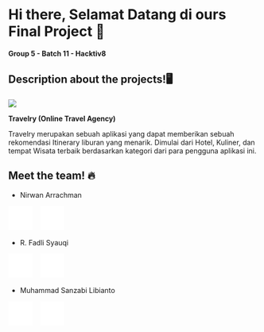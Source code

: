 # Hi there, Selamat Datang di ours Final Project 👋
**Group 5 - Batch 11 - Hacktiv8**

## Description about the projects!🖥️ 

<img src=(./img/Travelry.png) align="center">

**Travelry (Online Travel Agency)**

Travelry merupakan sebuah aplikasi yang dapat memberikan sebuah rekomendasi Itinerary liburan yang menarik. Dimulai dari Hotel, Kuliner, dan tempat Wisata terbaik berdasarkan kategori dari para pengguna aplikasi ini.

## Meet the team! 🔥

- Nirwan Arrachman

[![website](./img/linkedin-light.svg)](https://www.linkedin.com/in/nirwan-arrachman/)
&nbsp;&nbsp;
[![website](./img/github-light.svg)](https://github.com/nirwanar)

- R. Fadli Syauqi

[![website](./img/linkedin-light.svg)](https://www.linkedin.com/in/fadhli-syauqi-637561159/)
&nbsp;&nbsp;
[![website](./img/github-light.svg)](https://github.com/fadlisyauqi8)

- Muhammad Sanzabi Libianto

[![website](./img/linkedin-light.svg)](https://www.linkedin.com/in/muhammadsanzabi)
&nbsp;&nbsp;
[![website](./img/github-light.svg)](https://github.com/sanzabi)